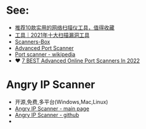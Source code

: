 # See:
- [推荐10款实用的网络扫描仪工具，值得收藏 ](https://network.51cto.com/article/594431.html)
- [工具｜2021年十大扫描漏洞工具](https://blog.csdn.net/daocaokafei/article/details/120049814)
- [Scanners-Box](https://github.com/We5ter/Scanners-Box)
- [Advanced Port Scanner](https://www.advanced-port-scanner.com/)
- [Port scanner - wikipedia](https://en.wikipedia.org/wiki/Port_scanner)
- ❤️ [7 BEST Advanced Online Port Scanners In 2022](https://www.softwaretestinghelp.com/port-scanners/)

# Angry IP Scanner
- 开源,免费,多平台(Windows,Mac,Linux)
- [Angry IP Scanner - main page](https://angryip.org/)
- [Angry IP Scanner - github](https://github.com/angryip/ipscan)
- 
